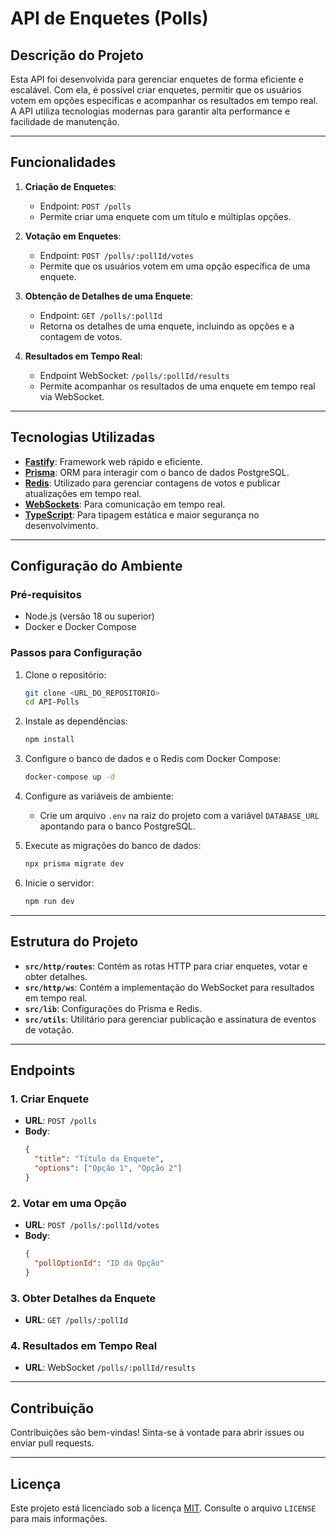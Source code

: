# **API de Enquetes (Polls)**

## **Descrição do Projeto**

Esta API foi desenvolvida para gerenciar enquetes de forma eficiente e escalável. Com ela, é possível criar enquetes, permitir que os usuários votem em opções específicas e acompanhar os resultados em tempo real. A API utiliza tecnologias modernas para garantir alta performance e facilidade de manutenção.

---

## **Funcionalidades**

1. **Criação de Enquetes**:
   - Endpoint: `POST /polls`
   - Permite criar uma enquete com um título e múltiplas opções.

2. **Votação em Enquetes**:
   - Endpoint: `POST /polls/:pollId/votes`
   - Permite que os usuários votem em uma opção específica de uma enquete.

3. **Obtenção de Detalhes de uma Enquete**:
   - Endpoint: `GET /polls/:pollId`
   - Retorna os detalhes de uma enquete, incluindo as opções e a contagem de votos.

4. **Resultados em Tempo Real**:
   - Endpoint WebSocket: `/polls/:pollId/results`
   - Permite acompanhar os resultados de uma enquete em tempo real via WebSocket.

---

## **Tecnologias Utilizadas**

- [**Fastify**](https://www.fastify.io/): Framework web rápido e eficiente.
- [**Prisma**](https://www.prisma.io/): ORM para interagir com o banco de dados PostgreSQL.
- [**Redis**](https://redis.io/): Utilizado para gerenciar contagens de votos e publicar atualizações em tempo real.
- [**WebSockets**](https://developer.mozilla.org/pt-BR/docs/Web/API/WebSockets_API): Para comunicação em tempo real.
- [**TypeScript**](https://www.typescriptlang.org/): Para tipagem estática e maior segurança no desenvolvimento.

---

## **Configuração do Ambiente**

### **Pré-requisitos**

- Node.js (versão 18 ou superior)
- Docker e Docker Compose

### **Passos para Configuração**

1. Clone o repositório:
   ```bash
   git clone <URL_DO_REPOSITORIO>
   cd API-Polls
   ```

2. Instale as dependências:
   ```bash
   npm install
   ```

3. Configure o banco de dados e o Redis com Docker Compose:
   ```bash
   docker-compose up -d
   ```

4. Configure as variáveis de ambiente:
   - Crie um arquivo `.env` na raiz do projeto com a variável `DATABASE_URL` apontando para o banco PostgreSQL.

5. Execute as migrações do banco de dados:
   ```bash
   npx prisma migrate dev
   ```

6. Inicie o servidor:
   ```bash
   npm run dev
   ```

---

## **Estrutura do Projeto**

- **`src/http/routes`**: Contém as rotas HTTP para criar enquetes, votar e obter detalhes.
- **`src/http/ws`**: Contém a implementação do WebSocket para resultados em tempo real.
- **`src/lib`**: Configurações do Prisma e Redis.
- **`src/utils`**: Utilitário para gerenciar publicação e assinatura de eventos de votação.

---

## **Endpoints**

### **1. Criar Enquete**
- **URL**: `POST /polls`
- **Body**:
  ```json
  {
    "title": "Título da Enquete",
    "options": ["Opção 1", "Opção 2"]
  }
  ```

### **2. Votar em uma Opção**
- **URL**: `POST /polls/:pollId/votes`
- **Body**:
  ```json
  {
    "pollOptionId": "ID da Opção"
  }
  ```

### **3. Obter Detalhes da Enquete**
- **URL**: `GET /polls/:pollId`

### **4. Resultados em Tempo Real**
- **URL**: WebSocket `/polls/:pollId/results`

---

## **Contribuição**

Contribuições são bem-vindas! Sinta-se à vontade para abrir issues ou enviar pull requests.

---

## **Licença**

Este projeto está licenciado sob a licença [MIT](https://opensource.org/licenses/MIT). Consulte o arquivo `LICENSE` para mais informações.
